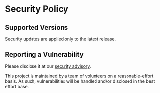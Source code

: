 # Security Policy

## Supported Versions

Security updates are applied only to the latest release.

## Reporting a Vulnerability

Please disclose it at our [security advisory](https://github.com/dynoinc/skyvault/advisories/new).

This project is maintained by a team of volunteers on a reasonable-effort basis.
As such, vulnerabilities will be handled and/or disclosed in the best effort base.
